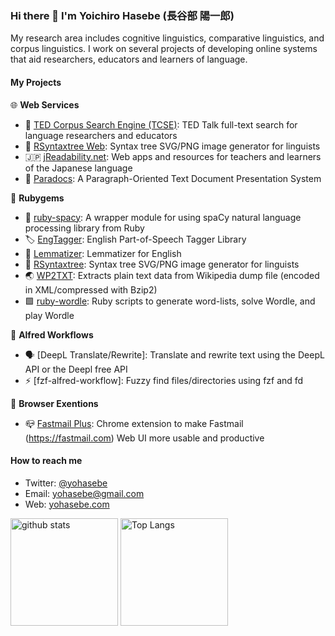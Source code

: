### Hi there 👋 I'm Yoichiro Hasebe (長谷部 陽一郎) 

My research area includes cognitive linguistics, comparative linguistics, and corpus linguistics. I work on several projects of developing online systems that aid researchers, educators and learners of language.

#### My Projects

🌐 **Web Services**

- 💬 [TED Corpus Search Engine (TCSE)](https://yohasebe.com/tcse): TED Talk full-text search for language researchers and educators 
- 🌲 [RSyntaxtree Web](https://yohasebe.com/rsyntaxtree): Syntax tree SVG/PNG image generator for linguists
- 🇯🇵 [jReadability.net](https://jreadability.net/en-portal.html): Web apps and resources for teachers and learners of the Japanese language
- 📄 [Paradocs](https://yohasebe.com/paradocs): A Paragraph-Oriented Text Document Presentation System

💎 **Rubygems**

- 🚀 [ruby-spacy](https://github.com/yohasebe/ruby-spacy): A wrapper module for using spaCy natural language processing library from Ruby
- 🏷 [EngTagger](https://github.com/yohasebe/engtagger): English Part-of-Speech Tagger Library
- 📝 [Lemmatizer](https://github.com/yohasebe/lemmatizer): Lemmatizer for English
- 🌲 [RSyntaxtree](https://github.com/yohasebe/rsyntaxtree): Syntax tree SVG/PNG image generator for linguists
- 🌏 [WP2TXT](https://github.com/yohasebe/wp2txt): Extracts plain text data from Wikipedia dump file (encoded in XML/compressed with Bzip2)
- 🟩 [ruby-wordle](https://github.com/yohasebe/ruby-wordle): Ruby scripts to generate word-lists, solve Wordle, and play Wordle

🎩 **Alfred Workflows**

- 🗣️ [DeepL Translate/Rewrite]: Translate and rewrite text using the DeepL API or the Deepl free API
- ⚡️ [fzf-alfred-workflow]: Fuzzy find files/directories using fzf and fd

🌈 **Browser Exentions**

- 📪 [Fastmail Plus](https://chrome.google.com/webstore/detail/fastmail-plus/ibgnnkojbkconppocnmdobeodcaijmfm): Chrome extension to make Fastmail (https://fastmail.com) Web UI more usable and productive

#### How to reach me

- Twitter: [@yohasebe](https://twitter.com/yohasebe)
- Email: [yohasebe@gmail.com](mailto:yohasebe@gmail.com)
- Web: [yohasebe.com](https://yohasebe.com)

<p align="left"> 
  <img alt="github stats" height="172px" src="https://github-readme-stats-hfn3jpkwk-yohasebe.vercel.app/api?username=yohasebe&theme=default&show_icons=true" />
  <img alt="Top Langs" height="172px" src="https://github-readme-stats-hfn3jpkwk-yohasebe.vercel.app/api/top-langs/?username=yohasebe&layout=compact&show_icons=true&theme=default" />
</p>
